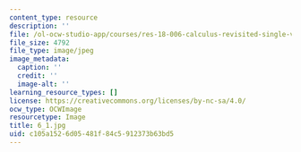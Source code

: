 ```yaml
---
content_type: resource
description: ''
file: /ol-ocw-studio-app/courses/res-18-006-calculus-revisited-single-variable-calculus-fall-2010/c105a1526d05481f84c5912373b63bd5_6_1.jpg
file_size: 4792
file_type: image/jpeg
image_metadata:
  caption: ''
  credit: ''
  image-alt: ''
learning_resource_types: []
license: https://creativecommons.org/licenses/by-nc-sa/4.0/
ocw_type: OCWImage
resourcetype: Image
title: 6_1.jpg
uid: c105a152-6d05-481f-84c5-912373b63bd5
---
```

